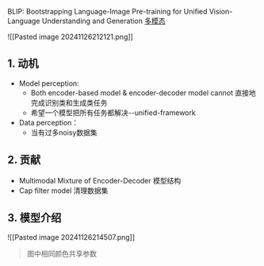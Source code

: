 BLIP: Bootstrapping Language-Image Pre-training for Unified Vision-Language Understanding and Generation
[多模态](https://blog.csdn.net/m0_59805198/article/details/134909942)

![[Pasted image 20241126212121.png]]
## 1. 动机

- Model perception: 
	- Both encoder-based model & encoder-decoder model cannot 直接地完成识别类和生成类任务
	- 希望一个模型把所有任务都解决--unified-framework
- Data perception：
	- 当有过多noisy数据集


## 2. 贡献

- Multimodal Mixture of Encoder-Decoder 模型结构
- Cap filter model 清理数据集
## 3. 模型介绍

![[Pasted image 20241126214507.png]]

>图中相同颜色共享参数



